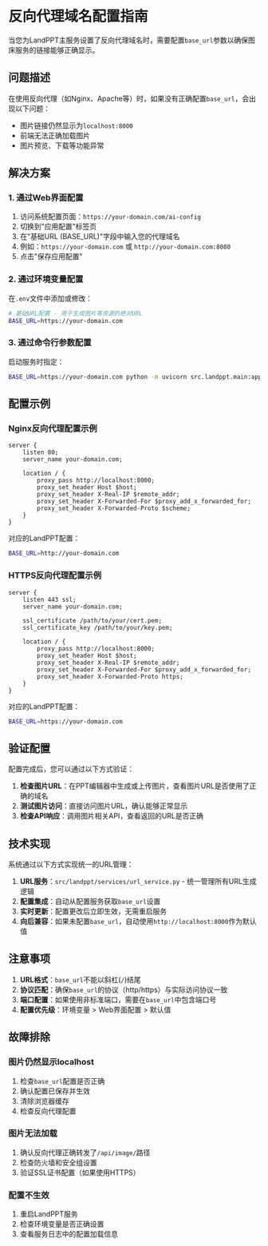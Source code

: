 # 反向代理域名配置指南

当您为LandPPT主服务设置了反向代理域名时，需要配置`base_url`参数以确保图床服务的链接能够正确显示。

## 问题描述

在使用反向代理（如Nginx、Apache等）时，如果没有正确配置`base_url`，会出现以下问题：
- 图片链接仍然显示为`localhost:8000`
- 前端无法正确加载图片
- 图片预览、下载等功能异常

## 解决方案

### 1. 通过Web界面配置

1. 访问系统配置页面：`https://your-domain.com/ai-config`
2. 切换到"应用配置"标签页
3. 在"基础URL (BASE_URL)"字段中输入您的代理域名
4. 例如：`https://your-domain.com` 或 `http://your-domain.com:8080`
5. 点击"保存应用配置"

### 2. 通过环境变量配置

在`.env`文件中添加或修改：

```bash
# 基础URL配置 - 用于生成图片等资源的绝对URL
BASE_URL=https://your-domain.com
```

### 3. 通过命令行参数配置

启动服务时指定：

```bash
BASE_URL=https://your-domain.com python -m uvicorn src.landppt.main:app --host 0.0.0.0 --port 8000
```

## 配置示例

### Nginx反向代理配置示例

```nginx
server {
    listen 80;
    server_name your-domain.com;
    
    location / {
        proxy_pass http://localhost:8000;
        proxy_set_header Host $host;
        proxy_set_header X-Real-IP $remote_addr;
        proxy_set_header X-Forwarded-For $proxy_add_x_forwarded_for;
        proxy_set_header X-Forwarded-Proto $scheme;
    }
}
```

对应的LandPPT配置：
```bash
BASE_URL=http://your-domain.com
```

### HTTPS反向代理配置示例

```nginx
server {
    listen 443 ssl;
    server_name your-domain.com;
    
    ssl_certificate /path/to/your/cert.pem;
    ssl_certificate_key /path/to/your/key.pem;
    
    location / {
        proxy_pass http://localhost:8000;
        proxy_set_header Host $host;
        proxy_set_header X-Real-IP $remote_addr;
        proxy_set_header X-Forwarded-For $proxy_add_x_forwarded_for;
        proxy_set_header X-Forwarded-Proto https;
    }
}
```

对应的LandPPT配置：
```bash
BASE_URL=https://your-domain.com
```

## 验证配置

配置完成后，您可以通过以下方式验证：

1. **检查图片URL**：在PPT编辑器中生成或上传图片，查看图片URL是否使用了正确的域名
2. **测试图片访问**：直接访问图片URL，确认能够正常显示
3. **检查API响应**：调用图片相关API，查看返回的URL是否正确

## 技术实现

系统通过以下方式实现统一的URL管理：

1. **URL服务**：`src/landppt/services/url_service.py` - 统一管理所有URL生成逻辑
2. **配置集成**：自动从配置服务获取`base_url`设置
3. **实时更新**：配置更改后立即生效，无需重启服务
4. **向后兼容**：如果未配置`base_url`，自动使用`http://localhost:8000`作为默认值

## 注意事项

1. **URL格式**：`base_url`不能以斜杠(`/`)结尾
2. **协议匹配**：确保`base_url`的协议（http/https）与实际访问协议一致
3. **端口配置**：如果使用非标准端口，需要在`base_url`中包含端口号
4. **配置优先级**：环境变量 > Web界面配置 > 默认值

## 故障排除

### 图片仍然显示localhost

1. 检查`base_url`配置是否正确
2. 确认配置已保存并生效
3. 清除浏览器缓存
4. 检查反向代理配置

### 图片无法加载

1. 确认反向代理正确转发了`/api/image/`路径
2. 检查防火墙和安全组设置
3. 验证SSL证书配置（如果使用HTTPS）

### 配置不生效

1. 重启LandPPT服务
2. 检查环境变量是否正确设置
3. 查看服务日志中的配置加载信息
